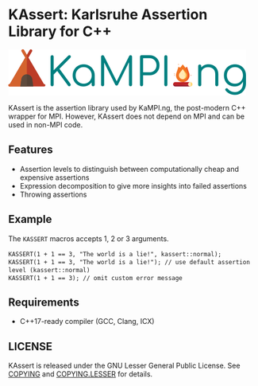 # KAssert: Karlsruhe Assertion Library for C++

![KaMPI.ng logo](./docs/images/logo.svg)

KAssert is the assertion library used by KaMPI.ng, the post-modern C++ wrapper for MPI. 
However, KAssert does not depend on MPI and can be used in non-MPI code.

## Features

- Assertion levels to distinguish between computationally cheap and expensive assertions
- Expression decomposition to give more insights into failed assertions 
- Throwing assertions

## Example 

The `KASSERT` macros accepts 1, 2 or 3 arguments. 

```
KASSERT(1 + 1 == 3, "The world is a lie!", kassert::normal);
KASSERT(1 + 1 == 3, "The world is a lie!"); // use default assertion level (kassert::normal)
KASSERT(1 + 1 == 3); // omit custom error message
```

## Requirements

- C++17-ready compiler (GCC, Clang, ICX)
   
## LICENSE

KAssert is released under the GNU Lesser General Public License. See [COPYING](COPYING) and [COPYING.LESSER](COPYING.LESSER) for details.
